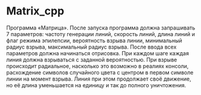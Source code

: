 ﻿# Matrix_cpp
Программа «Матрица». 
После запуска программа должна запрашивать 7 параметров: частоту генерации линий, скорость линий, длина линий и флаг режима эпилепсии, вероятность взрыва линии, минимальный радиус взрыва, максимальный радиус взрыва. После ввода всех параметров должна начинаться отрисовка.
При каждом шаге каждая линия должна взрываться с заданной вероятностью. При взрыве происходит радиальное, насколько это возможно в реалиях консоли, расхождение символов случайного цвета с центром в первом символе линии на момент взрыва. Линия при этом продолжает своё движение, но её длина уменьшается на единицу и так до полного уничтожения. 
